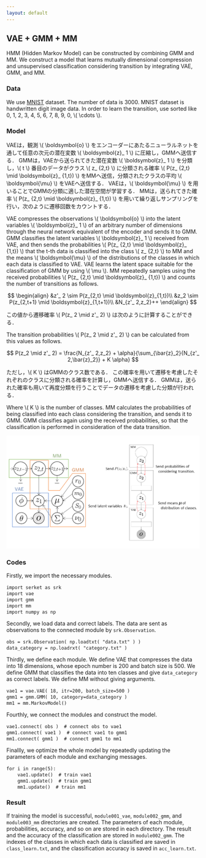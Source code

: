 ```yaml
---
layout: default
---
```

## VAE + GMM + MM
HMM (Hidden Markov Model) can be constructed by combining GMM and MM.
We construct a model that learns mutually dimensional compression and unsupervised classification considering transition by integrating VAE, GMM, and MM.

### Data
We use [MNIST](http://yann.lecun.com/exdb/mnist/) dataset.
The number of data is 3000.
MNIST dataset is handwritten digit image data.
In order to learn the transition, use sorted like 0, 1, 2, 3, 4, 5, 6, 7, 8, 9, 0, \\( \cdots \\).

### Model
VAEは，観測 \\( \boldsymbol{o} \\) をエンコーダーにあたるニューラルネットを通して任意の次元の潜在変数 \\( \boldsymbol{z}_ 1 \\) に圧縮し，GMMへ送信する．
GMMは，VAEから送られてきた潜在変数 \\( \boldsymbol{z}_ 1 \\) を分類し，\\( t \\) 番目のデータがクラス \\( z_ {2,t} \\) に分類される確率 \\( P(z_ {2,t} \mid \boldsymbol{z}_ {1,t}) \\) をMMへ送信，分類されたクラスの平均 \\( \boldsymbol{\mu} \\) をVAEへ送信する．
VAEは，\\( \boldsymbol{\mu} \\) を用いることでGMMの分類に適した潜在空間が学習する．
MMは，送られてきた確率 \\( P(z_ {2,t} \mid \boldsymbol{z}_ {1,t}) \\) を用いて繰り返しサンプリングを行い，次のように遷移回数をカウントする．

VAE compresses the observations \\( \boldsymbol{o} \\) into the latent variables \\( \boldsymbol{z}_ 1 \\) of an arbitrary number of dimensions through the neural network equivalent of the encoder and sends it to GMM.
GMM classifies the latent variables \\( \boldsymbol{z}_ 1 \\) received from VAE, and then sends the probabilities \\( P(z_ {2,t} \mid \boldsymbol{z}_ {1,t}) \\) that the t-th data is classified into the class \\( z_ {2,t} \\) to MM and the means \\( \boldsymbol{\mu} \\) of the distributions of the classes in which each data is classified to VAE.
VAE learns the latent space suitable for the classification of GMM by using \\( \mu \\).
MM repeatedly samples using the received probabilities \\( P(z_ {2,t} \mid \boldsymbol{z}_ {1,t}) \\) and counts the number of transitions as follows.

$$
\begin{align}
&z'_ 2 \sim P(z_{2,t} \mid \boldsymbol{z}_{1,t})\\
&z_2 \sim P(z_{2,t+1} \mid \boldsymbol{z}_{1,t+1})\\
&N_{z'_ 2,z_2}++
\end{align}
$$

この値から遷移確率 \\( P(z_ 2 \mid z'_ 2) \\) は次のように計算することができる．

The transition probabilities \\( P(z_ 2 \mid z'_ 2) \\) can be calculated from this values as follows.

$$
P(z_2 \mid z'_ 2) = \frac{N_{z'_ 2,z_2} + \alpha}{\sum_{\bar{z}_2}{N_{z'_ 2,\bar{z}_2}} + K \alpha}
$$

ただし，\\( K \\) はGMMのクラス数である．
この確率を用いて遷移を考慮したそれぞれのクラスに分類される確率を計算し，GMMへ送信する．
GMMは，送られた確率も用いて再度分類を行うことでデータの遷移を考慮した分類が行われる．

Where \\( K \\) is the number of classes.
MM calculates the probabilities of being classified into each class considering the transition, and sends it to GMM.
GMM classifies again using the received probabilities, so that the classification is performed in consideration of the data transition.

<div align="center">
<img src="img/vae-gmm-mm/vae-gmm-mm.png" width="750px">
</div>

### Codes
Firstly, we import the necessary modules.

```
import serket as srk
import vae
import gmm
import mm
import numpy as np
```

Secondly, we load data and correct labels.
The data are sent as observations to the connected module by `srk.Observation`.

```
obs = srk.Observation( np.loadtxt( "data.txt" ) )
data_category = np.loadrxt( "category.txt" )
```

Thirdly, we define each module.
We define VAE that compresses the data into 18 dimensions, whose epoch number is 200 and batch size is 500.
We define GMM that classifies the data into ten classes and give `data_category` as correct labels.
We define MM without giving arguments.

```
vae1 = vae.VAE( 18, itr=200, batch_size=500 )
gmm1 = gmm.GMM( 10, category=data_category )
mm1 = mm.MarkovModel()
```

Fourthly, we connect the modules and construct the model.

```
vae1.connect( obs )  # connect obs to vae1
gmm1.connect( vae1 )  # connect vae1 to gmm1
mm1.connect( gmm1 )  # connect gmm1 to mm1
```

Finallly, we optimize the whole model by repeatedly updating the parameters of each module and exchanging messages.

```
for i in range(5):
    vae1.update()  # train vae1
    gmm1.update()  # train gmm1
    mm1.update()  # train mm1
```

### Result
If training the model is successful, `module001_vae`, `module002_gmm`, and `module003_mm` directories are created.
The parameters of each module, probabilities, accuracy, and so on are stored in each directory.
The result and the accuracy of the classification are stored in `module002_gmm`.
The indexes of the classes in which each data is classified are saved in `class_learn.txt`, and the classification accuracy is saved in `acc_learn.txt`.
